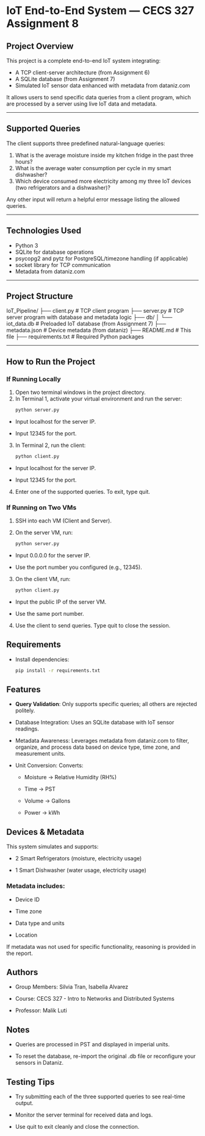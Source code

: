 # IoT End-to-End System — CECS 327 Assignment 8

## Project Overview

This project is a complete end-to-end IoT system integrating:
- A TCP client-server architecture (from Assignment 6)
- A SQLite database (from Assignment 7)
- Simulated IoT sensor data enhanced with metadata from dataniz.com

It allows users to send specific data queries from a client program, which are processed by a server using live IoT data and metadata.

---

## Supported Queries

The client supports three predefined natural-language queries:
1. What is the average moisture inside my kitchen fridge in the past three hours?
2. What is the average water consumption per cycle in my smart dishwasher?
3. Which device consumed more electricity among my three IoT devices (two refrigerators and a dishwasher)?

Any other input will return a helpful error message listing the allowed queries.

---

## Technologies Used

- Python 3
- SQLite for database operations
- psycopg2 and pytz for PostgreSQL/timezone handling (if applicable)
- socket library for TCP communication
- Metadata from dataniz.com

---

## Project Structure

IoT_Pipeline/
├── client.py # TCP client program
├── server.py # TCP server program with database and metadata logic
├── db/
│ └── iot_data.db # Preloaded IoT database (from Assignment 7)
├── metadata.json # Device metadata (from dataniz)
├── README.md # This file
├── requirements.txt # Required Python packages

---

## How to Run the Project

### If Running Locally

1. Open two terminal windows in the project directory.
2. In Terminal 1, activate your virtual environment and run the server:
   ```bash
   python server.py

- Input localhost for the server IP.

- Input 12345 for the port.

3. In Terminal 2, run the client:

    ```bash
    python client.py

- Input localhost for the server IP.

- Input 12345 for the port.

4. Enter one of the supported queries. To exit, type quit.


### If Running on Two VMs

1. SSH into each VM (Client and Server).

2. On the server VM, run:

    ```bash
    python server.py

- Input 0.0.0.0 for the server IP.

- Use the port number you configured (e.g., 12345).

3. On the client VM, run:

    ```bash
    python client.py

- Input the public IP of the server VM.

- Use the same port number.

4. Use the client to send queries. Type quit to close the session.

## Requirements
- Install dependencies:

    ```bash
    pip install -r requirements.txt

## Features
- **Query Validation**: Only supports specific queries; all others are rejected politely.

- Database Integration: Uses an SQLite database with IoT sensor readings.

- Metadata Awareness: Leverages metadata from dataniz.com to filter, organize, and process data based on device type, time zone, and measurement units.

- Unit Conversion: Converts:

    - Moisture → Relative Humidity (RH%)

    - Time → PST

    - Volume → Gallons

    - Power → kWh


## Devices & Metadata

This system simulates and supports:

- 2 Smart Refrigerators (moisture, electricity usage)

- 1 Smart Dishwasher (water usage, electricity usage)

### Metadata includes:

- Device ID

- Time zone

- Data type and units

- Location

If metadata was not used for specific functionality, reasoning is provided in the report.

## Authors

- Group Members: Silvia Tran, Isabella Alvarez

- Course: CECS 327 - Intro to Networks and Distributed Systems

- Professor: Malik Luti

## Notes

- Queries are processed in PST and displayed in imperial units.

- To reset the database, re-import the original .db file or reconfigure your sensors in Dataniz.

## Testing Tips

- Try submitting each of the three supported queries to see real-time output.

- Monitor the server terminal for received data and logs.

- Use quit to exit cleanly and close the connection.